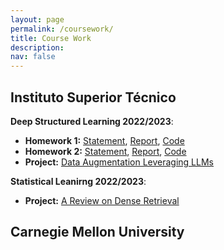 ```yaml
---
layout: page
permalink: /coursework/
title: Course Work
description: 
nav: false
---
```



## Instituto Superior Técnico


**Deep Structured Learning 2022/2023**: 

- **Homework 1:** [Statement](https://jmvcoelho.github.io/assets/pdf/dsl-hw1-statement.pdf), [Report](https://jmvcoelho.github.io/assets/pdf/dsl-hw1-report.pdf), [Code](https://github.com/JMVCoelho/dsl)
- **Homework 2:** [Statement](https://jmvcoelho.github.io/assets/pdf/dsl-hw2-statement.pdf), [Report](https://jmvcoelho.github.io/assets/pdf/dsl-hw2-report.pdf), [Code](https://github.com/JMVCoelho/dsl)
- **Project:** [Data Augmentation Leveraging LLMs](https://jmvcoelho.github.io/assets/pdf/dsl-prj-report.pdf)


**Statistical Leanirng 2022/2023**: 

- **Project:** [A Review on Dense Retrieval](https://jmvcoelho.github.io/assets/pdf/sl-prj-report.pdf)



## Carnegie Mellon University


